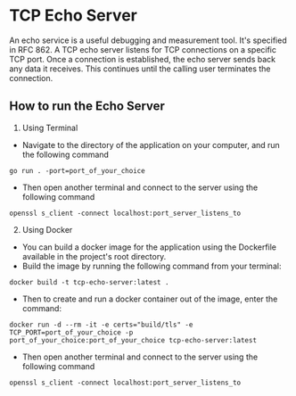 # TCP Echo Server

An echo service is a useful debugging and measurement tool. It's specified in RFC 862. A TCP echo server listens for TCP
connections on a specific TCP port. Once a connection is established, the echo server sends back any data it receives.
This continues until the calling user terminates the connection.

## How to run the Echo Server

1. Using Terminal

- Navigate to the directory of the application on your computer, and run the following command

```go run . -port=port_of_your_choice```

- Then open another terminal and connect to the server using the following command

```
openssl s_client -connect localhost:port_server_listens_to
```

2. Using Docker

- You can build a docker image for the application using the Dockerfile available in the project's root directory.
- Build the image by running the following command from your terminal:

```docker build -t tcp-echo-server:latest .```

- Then to create and run a docker container out of the image, enter the command:

```docker run -d --rm -it -e certs="build/tls" -e TCP_PORT=port_of_your_choice -p port_of_your_choice:port_of_your_choice tcp-echo-server:latest```

- Then open another terminal and connect to the server using the following command

```
openssl s_client -connect localhost:port_server_listens_to
```